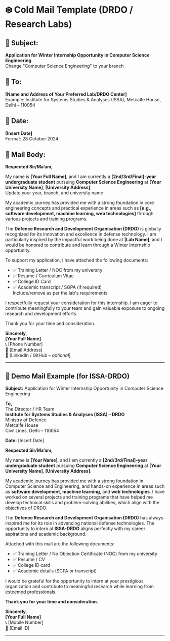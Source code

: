 # ❄️ Cold Mail Template (DRDO / Research Labs)

## **📩 Subject:**  
**Application for Winter Internship Opportunity in Computer Science Engineering**  
Change "Computer Science Engineering" to your branch 



## **📍 To:**  
**[Name and Address of Your Preferred Lab/DRDO Center]**  
 Example: Institute for Systems Studies & Analyses (ISSA), Metcalfe House, Delhi – 110054 



## **📅 Date:**  
**[Insert Date]**  
Format: 28 October 2024 



## **📝 Mail Body:**

**Respected Sir/Ma’am,**

My name is **[Your Full Name]**, and I am currently a **[2nd/3rd/Final]-year undergraduate student** pursuing **Computer Science Engineering** at **[Your University Name]**, **[University Address]**.  
Update your year, branch, and university name 

My academic journey has provided me with a strong foundation in core engineering concepts and practical experience in areas such as **[e.g., software development, machine learning, web technologies]** through various projects and training programs.

The **Defence Research and Development Organisation (DRDO)** is globally recognized for its innovation and excellence in defense technology. I am particularly inspired by the impactful work being done at **[Lab Name]**, and I would be honored to contribute and learn through a Winter Internship opportunity.

To support my application, I have attached the following documents:

- ✅ Training Letter / NOC from my university  
- ✅ Resume / Curriculum Vitae  
- ✅ College ID Card  
- ✅ Academic transcript / SGPA (if required)  
Include/remove as per the lab's requirements 

I respectfully request your consideration for this internship. I am eager to contribute meaningfully to your team and gain valuable exposure to ongoing research and development efforts.

Thank you for your time and consideration.

**Sincerely,**  
**[Your Full Name]**  
📞 [Phone Number]  
📧 [Email Address]  
🔗 [LinkedIn / GitHub – *optional*]

---

## 🧾 **Demo Mail Example (for ISSA-DRDO)**

**Subject:** Application for Winter Internship Opportunity in Computer Science Engineering

**To,**  
The Director / HR Team  
**Institute for Systems Studies & Analyses (ISSA) – DRDO**  
Ministry of Defence  
Metcalfe House  
Civil Lines, Delhi – 110054

**Date:** [Insert Date]

**Respected Sir/Ma’am,**

My name is **[Your Name]**, and I am currently a **[2nd/3rd/Final]-year undergraduate student** pursuing **Computer Science Engineering** at **[Your University Name]**, **[University Address]**.

My academic journey has provided me with a strong foundation in Computer Science and Engineering, and hands-on experience in areas such as **software development**, **machine learning**, and **web technologies**. I have worked on several projects and training programs that have helped me develop technical skills and problem-solving abilities, which align with the objectives of DRDO.

The **Defence Research and Development Organisation (DRDO)** has always inspired me for its role in advancing national defense technologies. The opportunity to intern at **ISSA-DRDO** aligns perfectly with my career aspirations and academic background.

Attached with this mail are the following documents:

- ✅ Training Letter / No Objection Certificate (NOC) from my university  
- ✅ Resume / CV  
- ✅ College ID card  
- ✅ Academic details (SGPA or transcript)  
<!-- ✏️ Modify as per the lab's requirements -->

I would be grateful for the opportunity to intern at your prestigious organization and contribute to meaningful research while learning from esteemed professionals.

**Thank you for your time and consideration.**

**Sincerely,**  
**[Your Full Name]**  
📞 [Mobile Number]  
📧 [Email ID]

---

